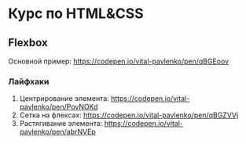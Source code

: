 # Курс по HTML&CSS

## Flexbox

Основной пример: https://codepen.io/vital-pavlenko/pen/qBGEoov

### Лайфхаки

1. Центрирование элемента: https://codepen.io/vital-pavlenko/pen/PovNOKd
2. Сетка на флексах: https://codepen.io/vital-pavlenko/pen/qBGZVVj
3. Растягивание элемента: https://codepen.io/vital-pavlenko/pen/abrNVEp
